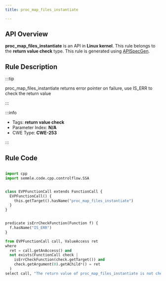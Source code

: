 ```yaml
---
title: proc_map_files_instantiate

---
```



## API Overview
**proc_map_files_instantiate** is an API in **Linux kernel**. This rule belongs to the **return value check** type. This rule is generated using [APISpecGen](../../tools/APISpecGen).
## Rule Description

:::tip

proc_map_files_instantiate returns error pointer on failure, use IS_ERR to check the return value

:::

:::info

- Tags: **return value check**
- Parameter Index: **N/A**
- CWE Type: **CWE-253**

:::

## Rule Code
```python

import cpp
import semmle.code.cpp.controlflow.SSA


class EVPFunctionCall extends FunctionCall {
  EVPFunctionCall() {
    this.getTarget().hasName("proc_map_files_instantiate")
  }
}


predicate isErrCheckFunction(Function f) {
  f.hasName("IS_ERR") 
}

from EVPFunctionCall call, ValueAccess ret
where
  ret = call.getAnAccess() and
  not exists(FunctionCall check |
    isErrCheckFunction(check.getTarget()) and
    check.getArgument(0).getAChild*() = ret
  )
select call, "The return value of proc_map_files_instantiate is not checked with IS_ERR."
    
```